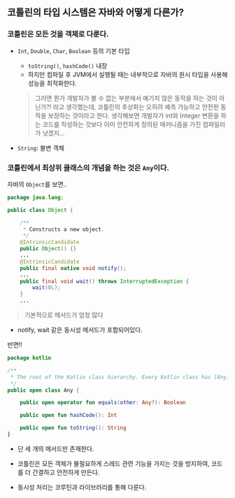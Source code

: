 ## 코틀린의 타입 시스템은 자바와 어떻게 다른가?

### 코틀린은 모든 것을 객체로 다룬다.

- `Int`, `Double`, `Char`, `Boolean` 등의 기본 타입
    - `toString()`, `hashCode()` 내장
    - 하지만 컴파일 후 JVM에서 실행될 때는 내부적으로 자바의 원시 타입을 사용해 성능을 최적화한다.
    > 그러면 뭔가 개발자가 볼 수 없는 부분에서 예기치 않은 동작을 하는 것이 아닌가?! 라고 생각했는데, 코틀린의 추상화는 오히려 예측 가능하고 안전한 동작을 보장하는 것이라고 한다.
    > 생각해보면 개발자가 int와 Integer 변환을 하는 코드를 작성하는 것보다 이미 안전하게 정의된 매커니즘을 가진 컴파일러가 낫겠지...

- `String`: 불변 객체

### 코틀린에서 최상위 클래스의 개념을 하는 것은 `Any`이다.

자바의 `Object`를 보면..

```java
package java.lang;

public class Object {

    /**
     * Constructs a new object.
     */
    @IntrinsicCandidate
    public Object() {}
    ...
    @IntrinsicCandidate
    public final native void notify();
    ...
    public final void wait() throws InterruptedException {
        wait(0L);
    }
    ...
```

> 기본적으로 메서드가 엄청 많다

- notify, wait 같은 동시성 메서드가 포함되어있다.

반면!!

```kotlin
package kotlin

/**
 * The root of the Kotlin class hierarchy. Every Kotlin class has [Any] as a superclass.
 */
public open class Any {

    public open operator fun equals(other: Any?): Boolean

    public open fun hashCode(): Int

    public open fun toString(): String
}
```

- 단 세 개의 메서드만 존재한다.

- 코틀린은 모든 객체가 불필요하게 스레드 관련 기능을 가지는 것을 방지하여, 코드를 더 간결하고 안전하게 만든다.
- 동시성 처리는 코루틴과 라이브러리를 통해 다룬다.